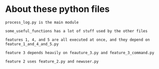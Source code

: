  # About these python files

    process_log.py is the main module

    some_useful_functions has a lot of stuff used by the other files
    
    features 1, 4, and 5 are all executed at once, and they depend on
    feature_1_and_4_and_5.py
    
    feature 3 depends heavily on feauture_3.py and feature_3_command.py
    
    feature 2 uses feature_2.py and newuser.py
    
    
    
